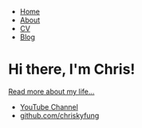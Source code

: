 <html>
	<head>
		<title>Chris KY, Fung's Homepage</title>
	</head>
	<body>
		<nav>
    		<ul>
        		<li><a href="/">Home</a></li>
	        	<li><a href="/about">About</a></li>
        		<li><a href="/cv">CV</a></li>
        		<li><a href="/blog">Blog</a></li>
    		</ul>
		</nav>
		<div class="container">
    		<div class="blurb">
        		<h1>Hi there, I'm Chris!</h1>
				<p> <a href="/about">Read more about my life...</a></p>
    		</div><!-- /.blurb -->
		</div><!-- /.container -->
		<footer>
    		<ul>
        		<li><a href="https://www.youtube.com/channel/UCp0xYv7zaQmAj77GcU-msJg">YouTube Channel</a></li>
        		<li><a href="https://github.com/chriskyfung">github.com/chriskyfung</a></li>
			</ul>
		</footer>
	</body>
</html>
